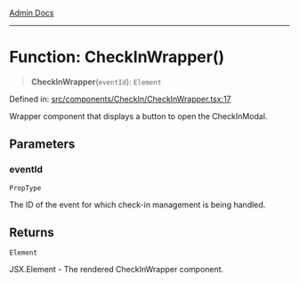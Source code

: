 [Admin Docs](/)

***

# Function: CheckInWrapper()

> **CheckInWrapper**(`eventId`): `Element`

Defined in: [src/components/CheckIn/CheckInWrapper.tsx:17](https://github.com/gautam-divyanshu/talawa-admin/blob/d5fea688542032271211cd43ee86c7db0866bcc0/src/components/CheckIn/CheckInWrapper.tsx#L17)

Wrapper component that displays a button to open the CheckInModal.

## Parameters

### eventId

`PropType`

The ID of the event for which check-in management is being handled.

## Returns

`Element`

JSX.Element - The rendered CheckInWrapper component.
